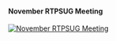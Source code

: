 ﻿#### November RTPSUG Meeting

[![November RTPSUG Meeting](https://i2.ytimg.com/vi/miJ69lx07Og/hqdefault.jpg "November RTPSUG Meeting")](https://www.youtube.com/watch?v=miJ69lx07Og)




